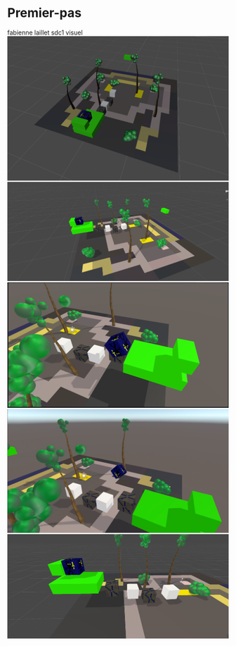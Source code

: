 # Premier-pas
fabienne laillet sdc1 visuel
<img src="README/Capture2.png">
<img src="README/Capture.png">
<img src="README/Capture3.png">
<img src="README/Capture5.png">
<img src="README/Capture4.png">

 
